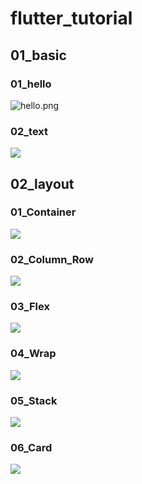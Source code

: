 # flutter_tutorial

## 01_basic 
### 01_hello

![hello.png](imgs/hello.png)

### 02_text
![](imgs/text.png)

## 02_layout
### 01_Container
![](imgs/container.PNG)

### 02_Column_Row
![](imgs/ColumnRow.PNG)

### 03_Flex
![](imgs/Flex.PNG)

### 04_Wrap
![](imgs/wrap.PNG)

### 05_Stack
![](imgs/Stack.PNG)

### 06_Card
![](imgs/Card.PNG)

